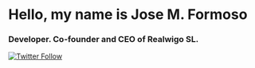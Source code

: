 # Hello, my name is Jose M. Formoso
### Developer. Co-founder and CEO of Realwigo SL.

[![Twitter Follow](https://img.shields.io/twitter/follow/jmformoso?style=social)](https://twitter.com/jmformoso)
